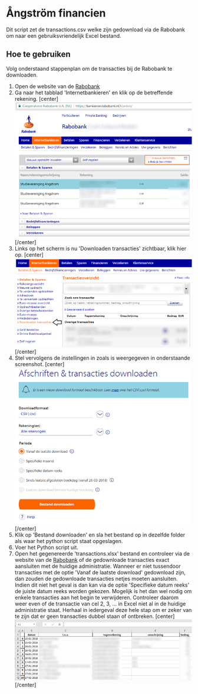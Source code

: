 # Ångström financien
Dit script zet de transactions.csv welke zijn gedownload via de Rabobank om naar een gebruiksvriendelijk Excel bestand.

## Hoe te gebruiken
Volg onderstaand stappenplan om de transacties bij de Rabobank te downloaden.

1. Open de website van de [Rabobank](https://www.rabobank.nl/bedrijven/)
2. Ga naar het tabblad 'Internetbankieren' en klik op de betreffende rekening.
[center]
![alt text](figuren/stap1.png)
[/center]
3. Links op het scherm is nu 'Downloaden transacties' zichtbaar, klik hier op.
[center]
![alt text](figuren/stap2.png)
[/center]
4. Stel vervolgens de instellingen in zoals is weergegeven in onderstaande screenshot.
[center]
![alt text](figuren/stap3.png)
[/center]
5. Klik op 'Bestand downloaden' en sla het bestand op in dezelfde folder als waar het python script staat opgeslagen.
6. Voer het Python script uit.
7. Open het gegenereerde 'transactions.xlsx' bestand en controleer via de website van de [Rabobank](https://www.rabobank.nl/bedrijven/) of de gedownloade transacties exact aansluiten met de huidige administratie. Wanneer er niet tussendoor transacties met de optie 'Vanaf de laatste download' gedownload zijn, dan zouden de gedownloade transacties netjes moeten aansluiten. Indien dit niet het geval is dan kan via de optie 'Specifieke datum reeks' de juiste datum reeks worden gekozen. Mogelijk is het dan wel nodig om enkele transacties aan het begin te verwijderen. Controleer daarom weer even of de transactie van cel 2, 3, ... in Excel niet al in de huidige administratie staat. Herhaal in iedergeval deze hele stap om er zeker van te zijn dat er geen transacties dubbel staan of ontbreken.
[center]
![alt text](figuren/stap4.png)
[/center]